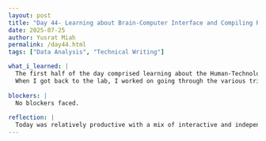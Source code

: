 ```yaml
---
layout: post
title: "Day 44- Learning about Brain-Computer Interface and Compiling Results"
date: 2025-07-25
author: Yusrat Miah
permalink: /day44.html
tags: ["Data Analysis", "Technical Writing"]

what_i_learned: |
  The first half of the day comprised learning about the Human-Technology Interaction Lab at the University of Alabama, led by Dr. Chris Crawford. The research itself was composed of the study of human-robot interactions, which initiated the creation of devices that are focused on the brain-computer interface. The aspect of the presentation that caught my attention the most was about the work related to semi-autonomous vehicles and how autonomous platoons can come into play to help ensure the safety of self-driving vehicles. In particular, autonomous platoons are vehicles in place (with no passengers) that are there to guide the self-driving cars with passengers to increase space between cars and help with managing traffic.
  When I got back to the lab, I worked on going through the various trials that I completed and complied the results by averaging the results. I also watched some Stanford Lectures related to programming to help solidify my approach on solving machine learning related problems. 
  
blockers: |
  No blockers faced. 
  
reflection: |
  Today was relatively productive with a mix of interactive and independent activities. I feel good about what we accomplished this week, especially the elevator pitch video. There is certainly a need for better communication for our group to prepare for the final presentation. Otherwise, I am looking forward to recharging myself for the weekend and am excited to end the program on a high note next week. 
---
```

